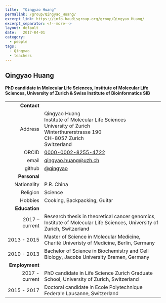 ```yaml
---
title:  "Qingyao Huang"
permalink: /group/Qingyao_Huang/
excerpt_link: https://info.baudisgroup.org/group/Qingyao_Huang/
excerpt_separator: <!--more-->
layout: default
date:   2017-04-01
category:
  - people
tags:
  - Qingyao
  - teachers
---
```


## Qingyao Huang

#### PhD candidate in Molecular Life Sciences, Institute of Molecular Life Sciences, University of Zurich & Swiss Institute of Bioinformatics **SIB**

<!--more-->

|      |     |
| ---: | --- |
| __Contact__ |     |
| Address | Qingyao Huang<br/>Institute of Molecular Life Sciences<br/>University of Zurich<br/>Winterthurerstrasse 190<br/>CH-8057 Zurich<br/>Switzerland |
| ORCID | [0000-0002-8255-4722](https://orcid.org/0000-0002-8255-4722) |
| email | qingyao.huang@uzh.ch |
| github | [@qingyao](http://github.com/qingyao) |
| __Personal__ |     |
| Nationality | P.R. China |
| Religion | Science |
| Hobbies | Cooking, Backpacking, Guitar |
| __Education__ |     |
| 2017 – current | Research thesis in theoretical cancer genomics, Institute of Molecular Life Sciences, University of Zurich, Switzerland |
| 2013 - 2015 | Master of Science in Molecular Medicine, Charité Univeristy of Medicine, Berlin, Germany |
| 2010 - 2013 | Bachelor of Science in Biochemistry and Cell Biology, Jacobs University Bremen, Germany |
| __Employment__ |     |
| 2017 - current | PhD candidate in Life Science Zurich Graduate School, University of Zurich, Switzerland |
| 2015 - 2017 | Doctoral candidate in Ecole Polytechnique Federale Lausanne, Switzerland |

